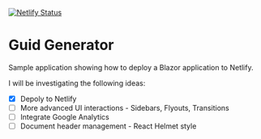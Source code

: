 [![Netlify Status](https://api.netlify.com/api/v1/badges/7315fd19-712c-49f3-b2b8-de72cb06141c/deploy-status)](https://app.netlify.com/sites/compassionate-cray-f8ecd0/deploys)

# Guid Generator

Sample application showing how to deploy a Blazor application to Netlify.

I will be investigating the following ideas: 

- [x] Depoly to Netlify
- [ ] More advanced UI interactions - Sidebars, Flyouts, Transitions
- [ ] Integrate Google Analytics
- [ ] Document header management - React Helmet style
